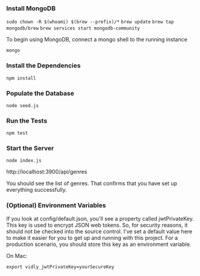### Install MongoDB

`sudo chown -R $(whoami) $(brew --prefix)/*`
`brew update`
`brew tap mongodb/brew`
`brew services start mongodb-community`

To begin using MongoDB, connect a mongo shell to the running instance

`mongo`

### Install the Dependencies

`npm install`

### Populate the Database

`node seed.js`

### Run the Tests

`npm test`

### Start the Server

`node index.js`

http://localhost:3900/api/genres

You should see the list of genres. That confirms that you have set up everything successfully.

### (Optional) Environment Variables

If you look at config/default.json, you'll see a property called jwtPrivateKey. This key is used to encrypt JSON web tokens. So, for security reasons, it should not be checked into the source control. I've set a default value here to make it easier for you to get up and running with this project. For a production scenario, you should store this key as an environment variable.

On Mac:

    export vidly_jwtPrivateKey=yourSecureKey

